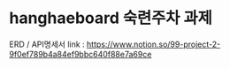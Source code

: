 # hanghaeboard 숙련주차 과제

ERD / API명세서 link : <https://www.notion.so/99-project-2-9f0ef789b4a84ef9bbc640f88e7a69ce>
